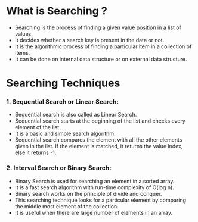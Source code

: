 # What is Searching ?
* Searching is the process of finding a given value position in a list of values.
* It decides whether a search key is present in the data or not.
* It is the algorithmic process of finding a particular item in a collection of items.
* It can be done on internal data structure or on external data structure.

# Searching Techniques

### 1. Sequential Search or Linear Search:
* Sequential search is also called as Linear Search.
* Sequential search starts at the beginning of the list and checks every element of the list.
* It is a basic and simple search algorithm.
* Sequential search compares the element with all the other elements given in the list. If the element is matched, it returns the value index, else it returns -1.


### 2. Interval Search or Binary Search:
* Binary Search is used for searching an element in a sorted array.
* It is a fast search algorithm with run-time complexity of O(log n).
* Binary search works on the principle of divide and conquer.
* This searching technique looks for a particular element by comparing the middle most element of the collection.
* It is useful when there are large number of elements in an array.
